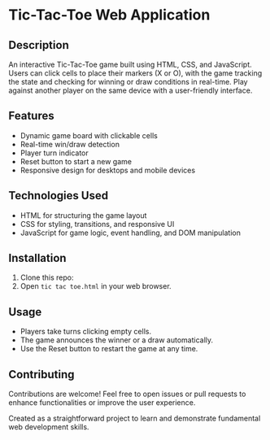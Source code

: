 # Tic-Tac-Toe Web Application

## Description
An interactive Tic-Tac-Toe game built using HTML, CSS, and JavaScript. Users can click cells to place their markers (X or O), with the game tracking the state and checking for winning or draw conditions in real-time. Play against another player on the same device with a user-friendly interface.

## Features
- Dynamic game board with clickable cells
- Real-time win/draw detection
- Player turn indicator
- Reset button to start a new game
- Responsive design for desktops and mobile devices

## Technologies Used
- HTML for structuring the game layout
- CSS for styling, transitions, and responsive UI
- JavaScript for game logic, event handling, and DOM manipulation

## Installation
1. Clone this repo:
2. Open `tic tac toe.html` in your web browser.

## Usage
- Players take turns clicking empty cells.
- The game announces the winner or a draw automatically.
- Use the Reset button to restart the game at any time.

## Contributing
Contributions are welcome! Feel free to open issues or pull requests to enhance functionalities or improve the user experience.

Created as a straightforward project to learn and demonstrate fundamental web development skills.
